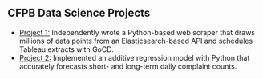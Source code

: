 ## CFPB Data Science Projects
* [Project 1:](/Project_1/README.md) Independently wrote a Python-based web scraper that draws millions of data points from an Elasticsearch-based API and schedules Tableau extracts with GoCD.
* [Project 2:](/Project_2/README.md) Implemented an additive regression model with Python that accurately forecasts short- and long-term daily complaint counts.
